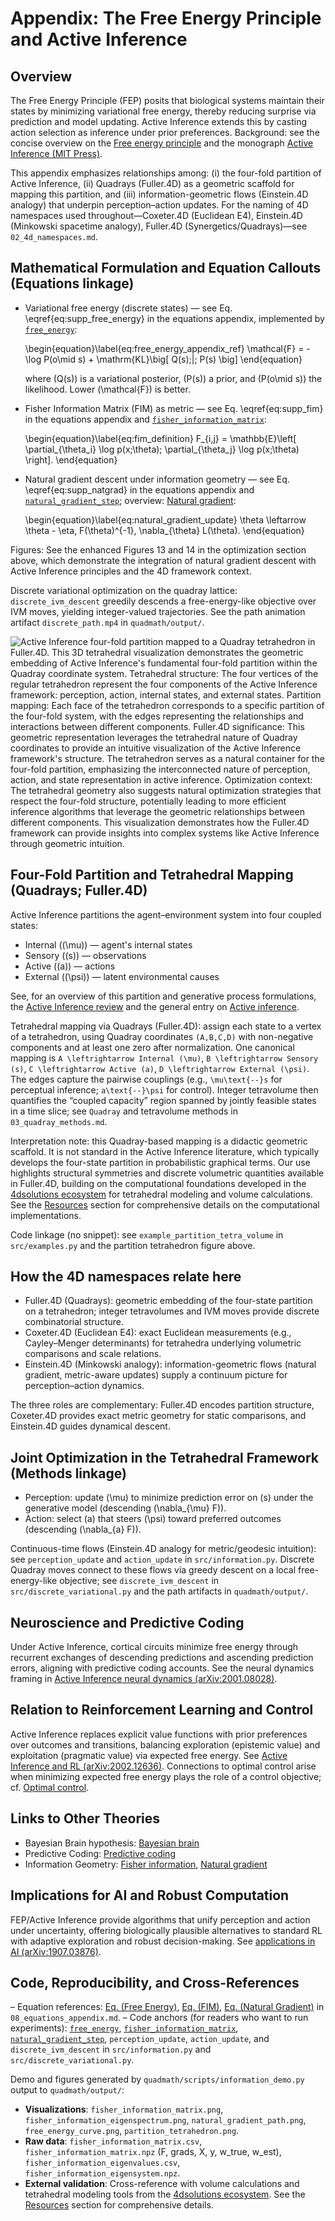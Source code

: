 # Appendix: The Free Energy Principle and Active Inference

## Overview

The Free Energy Principle (FEP) posits that biological systems maintain their states by minimizing variational free energy, thereby reducing surprise via prediction and model updating. Active Inference extends this by casting action selection as inference under prior preferences. Background: see the concise overview on the [Free energy principle](https://en.wikipedia.org/wiki/Free_energy_principle) and the monograph [Active Inference (MIT Press)](https://direct.mit.edu/books/oa-monograph/5299/Active-InferenceThe-Free-Energy-Principle-in-Mind).

This appendix emphasizes relationships among: (i) the four-fold partition of Active Inference, (ii) Quadrays (Fuller.4D) as a geometric scaffold for mapping this partition, and (iii) information-geometric flows (Einstein.4D analogy) that underpin perception–action updates. For the naming of 4D namespaces used throughout—Coxeter.4D (Euclidean E4), Einstein.4D (Minkowski spacetime analogy), Fuller.4D (Synergetics/Quadrays)—see `02_4d_namespaces.md`.

## Mathematical Formulation and Equation Callouts (Equations linkage)

- Variational free energy (discrete states) — see Eq. \eqref{eq:supp_free_energy} in the equations appendix, implemented by [`free_energy`](08_equations_appendix.md#code:free_energy):

  \begin{equation}\label{eq:free_energy_appendix_ref}
  \mathcal{F} = -\log P(o\mid s) + \mathrm{KL}\big[ Q(s)\;\|\; P(s) \big]
  \end{equation}

  where \(Q(s)\) is a variational posterior, \(P(s)\) a prior, and \(P(o\mid s)\) the likelihood. Lower \(\mathcal{F}\) is better.

- Fisher Information Matrix (FIM) as metric — see Eq. \eqref{eq:supp_fim} in the equations appendix and [`fisher_information_matrix`](08_equations_appendix.md#code:fisher_information_matrix):

  \begin{equation}\label{eq:fim_definition}
  F_{i,j} = \mathbb{E}\left[ \partial_{\theta_i} \log p(x;\theta)\; \partial_{\theta_j} \log p(x;\theta) \right].
  \end{equation}

- Natural gradient descent under information geometry — see Eq. \eqref{eq:supp_natgrad} in the equations appendix and [`natural_gradient_step`](08_equations_appendix.md#code:natural_gradient_step); overview: [Natural gradient](https://en.wikipedia.org/wiki/Natural_gradient):

  \begin{equation}\label{eq:natural_gradient_update}
  \theta \leftarrow \theta - \eta\, F(\theta)^{-1}\, \nabla_{\theta} L(\theta).
  \end{equation}

Figures: See the enhanced Figures 13 and 14 in the optimization section above, which demonstrate the integration of natural gradient descent with Active Inference principles and the 4D framework context.

Discrete variational optimization on the quadray lattice: `discrete_ivm_descent` greedily descends a free-energy-like objective over IVM moves, yielding integer-valued trajectories. See the path animation artifact `discrete_path.mp4` in `quadmath/output/`.

![**Active Inference four-fold partition mapped to a Quadray tetrahedron in Fuller.4D**. This 3D tetrahedral visualization demonstrates the geometric embedding of Active Inference's fundamental four-fold partition within the Quadray coordinate system. **Tetrahedral structure**: The four vertices of the regular tetrahedron represent the four components of the Active Inference framework: perception, action, internal states, and external states. **Partition mapping**: Each face of the tetrahedron corresponds to a specific partition of the four-fold system, with the edges representing the relationships and interactions between different components. **Fuller.4D significance**: This geometric representation leverages the tetrahedral nature of Quadray coordinates to provide an intuitive visualization of the Active Inference framework's structure. The tetrahedron serves as a natural container for the four-fold partition, emphasizing the interconnected nature of perception, action, and state representation in active inference. **Optimization context**: The tetrahedral geometry also suggests natural optimization strategies that respect the four-fold structure, potentially leading to more efficient inference algorithms that leverage the geometric relationships between different components. This visualization demonstrates how the Fuller.4D framework can provide insights into complex systems like Active Inference through geometric intuition.](../output/figures/partition_tetrahedron.png)

## Four-Fold Partition and Tetrahedral Mapping (Quadrays; Fuller.4D)

Active Inference partitions the agent–environment system into four coupled states:

- Internal (\(\mu\)) — agent's internal states
- Sensory (\(s\)) — observations
- Active (\(a\)) — actions
- External (\(\psi\)) — latent environmental causes

See, for an overview of this partition and generative process formulations, the [Active Inference review](https://discovery.ucl.ac.uk/id/eprint/10176959/1/1-s2.0-S1571064523001094-main.pdf) and the general entry on [Active inference](https://en.wikipedia.org/wiki/Active_inference).

Tetrahedral mapping via Quadrays (Fuller.4D): assign each state to a vertex of a tetrahedron, using Quadray coordinates `(A,B,C,D)` with non-negative components and at least one zero after normalization. One canonical mapping is `A \leftrightarrow Internal (\mu)`, `B \leftrightarrow Sensory (s)`, `C \leftrightarrow Active (a)`, `D \leftrightarrow External (\psi)`. The edges capture the pairwise couplings (e.g., `\mu\text{--}s` for perceptual inference; `a\text{--}\psi` for control). Integer tetravolume then quantifies the “coupled capacity” region spanned by jointly feasible states in a time slice; see `Quadray` and tetravolume methods in `03_quadray_methods.md`.

Interpretation note: this Quadray-based mapping is a didactic geometric scaffold. It is not standard in the Active Inference literature, which typically develops the four-state partition in probabilistic graphical terms. Our use highlights structural symmetries and discrete volumetric quantities available in Fuller.4D, building on the computational foundations developed in the [4dsolutions ecosystem](https://github.com/4dsolutions) for tetrahedral modeling and volume calculations. See the [Resources](07_resources.md) section for comprehensive details on the computational implementations.

Code linkage (no snippet): see `example_partition_tetra_volume` in `src/examples.py` and the partition tetrahedron figure above.

## How the 4D namespaces relate here

- Fuller.4D (Quadrays): geometric embedding of the four-state partition on a tetrahedron; integer tetravolumes and IVM moves provide discrete combinatorial structure.
- Coxeter.4D (Euclidean E4): exact Euclidean measurements (e.g., Cayley–Menger determinants) for tetrahedra underlying volumetric comparisons and scale relations.
- Einstein.4D (Minkowski analogy): information-geometric flows (natural gradient, metric-aware updates) supply a continuum picture for perception–action dynamics.

The three roles are complementary: Fuller.4D encodes partition structure, Coxeter.4D provides exact metric geometry for static comparisons, and Einstein.4D guides dynamical descent.

## Joint Optimization in the Tetrahedral Framework (Methods linkage)

- Perception: update \(\mu\) to minimize prediction error on \(s\) under the generative model (descending \(\nabla_{\mu} F\)).
- Action: select \(a\) that steers \(\psi\) toward preferred outcomes (descending \(\nabla_{a} F\)).

Continuous-time flows (Einstein.4D analogy for metric/geodesic intuition): see `perception_update` and `action_update` in `src/information.py`. Discrete Quadray moves connect to these flows via greedy descent on a local free-energy-like objective; see `discrete_ivm_descent` in `src/discrete_variational.py` and the path artifacts in `quadmath/output/`.

## Neuroscience and Predictive Coding

Under Active Inference, cortical circuits minimize free energy through recurrent exchanges of descending predictions and ascending prediction errors, aligning with predictive coding accounts. See the neural dynamics framing in [Active Inference neural dynamics (arXiv:2001.08028)](https://arxiv.org/abs/2001.08028).

## Relation to Reinforcement Learning and Control

Active Inference replaces explicit value functions with prior preferences over outcomes and transitions, balancing exploration (epistemic value) and exploitation (pragmatic value) via expected free energy. See [Active Inference and RL (arXiv:2002.12636)](https://arxiv.org/abs/2002.12636). Connections to optimal control arise when minimizing expected free energy plays the role of a control objective; cf. [Optimal control](https://en.wikipedia.org/wiki/Optimal_control).

## Links to Other Theories

- Bayesian Brain hypothesis: [Bayesian brain](https://en.wikipedia.org/wiki/Bayesian_brain)
- Predictive Coding: [Predictive coding](https://en.wikipedia.org/wiki/Predictive_coding)
- Information Geometry: [Fisher information](https://en.wikipedia.org/wiki/Fisher_information), [Natural gradient](https://en.wikipedia.org/wiki/Natural_gradient)

## Implications for AI and Robust Computation

FEP/Active Inference provide algorithms that unify perception and action under uncertainty, offering biologically plausible alternatives to standard RL with adaptive exploration and robust decision-making. See [applications in AI (arXiv:1907.03876)](https://arxiv.org/abs/1907.03876).

## Code, Reproducibility, and Cross-References

– Equation references: [Eq. (Free Energy)](08_equations_appendix.md#eq:free_energy), [Eq. (FIM)](08_equations_appendix.md#eq:fim), [Eq. (Natural Gradient)](08_equations_appendix.md#eq:natgrad) in `08_equations_appendix.md`.
– Code anchors (for readers who want to run experiments): [`free_energy`](03_quadray_methods.md#code:free_energy), [`fisher_information_matrix`](03_quadray_methods.md#code:fisher_information_matrix), [`natural_gradient_step`](03_quadray_methods.md#code:natural_gradient_step), `perception_update`, `action_update`, and `discrete_ivm_descent` in `src/information.py` and `src/discrete_variational.py`.

Demo and figures generated by `quadmath/scripts/information_demo.py` output to `quadmath/output/`:

- **Visualizations**: `fisher_information_matrix.png`, `fisher_information_eigenspectrum.png`, `natural_gradient_path.png`, `free_energy_curve.png`, `partition_tetrahedron.png`.
- **Raw data**: `fisher_information_matrix.csv`, `fisher_information_matrix.npz` (F, grads, X, y, w_true, w_est), `fisher_information_eigenvalues.csv`, `fisher_information_eigensystem.npz`.
- **External validation**: Cross-reference with volume calculations and tetrahedral modeling tools from the [4dsolutions ecosystem](https://github.com/4dsolutions). See the [Resources](07_resources.md) section for comprehensive details.
